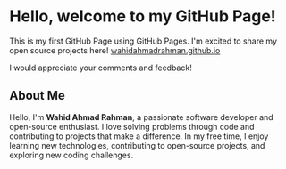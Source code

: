 # Hello, welcome to my GitHub Page!
This is my first GitHub Page using GitHub Pages. I'm excited to share my open source projects here! [wahidahmadrahman.github.io](https://wahidahmadrahman.github.io)

I would appreciate your comments and feedback!

## About Me
Hello, I'm **Wahid Ahmad Rahman**, a passionate software developer and open-source enthusiast. I love solving problems through code and contributing to projects that make a difference. In my free time, I enjoy learning new technologies, contributing to open-source projects, and exploring new coding challenges.
